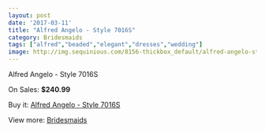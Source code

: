 ```yaml
---
layout: post
date: '2017-03-11'
title: "Alfred Angelo - Style 7016S"
category: Bridesmaids
tags: ["alfred","beaded","elegant","dresses","wedding"]
image: http://img.sequinious.com/8156-thickbox_default/alfred-angelo-style-7016s.jpg
---
```

Alfred Angelo - Style 7016S

On Sales: **$240.99**
<a href="https://www.sequinious.com/bridesmaids/3427-alfred-angelo-style-7016s.html"><amp-img layout="responsive" width="600" height="600" src="//img.sequinious.com/8156-thickbox_default/alfred-angelo-style-7016s.jpg" alt="Alfred Angelo - Style 7016S 0" /></a>

Buy it: [Alfred Angelo - Style 7016S](https://www.sequinious.com/bridesmaids/3427-alfred-angelo-style-7016s.html "Alfred Angelo - Style 7016S")

View more: [Bridesmaids](https://www.sequinious.com/3-bridesmaids "Bridesmaids")